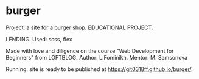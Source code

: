 # burger
Project: a site for a burger shop. EDUCATIONAL PROJECT.

LENDING.
Used: scss, flex

Made with love and diligence on the course "Web Development for Beginners" from LOFTBLOG. 
Author: L.Fominikh. 
Mentor: M. Samsonova

Running: 
site is ready to be published at https://git0318ff.github.io/burger/.
